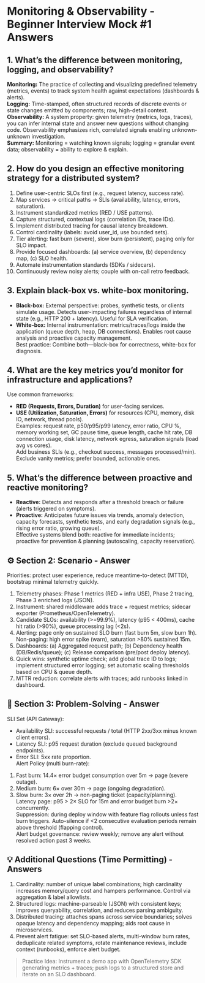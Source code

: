 # Monitoring & Observability - Beginner Interview Mock #1 Answers

## 1. What’s the difference between monitoring, logging, and observability?
**Monitoring:** The practice of collecting and visualizing predefined telemetry (metrics, events) to track system health against expectations (dashboards & alerts).  
**Logging:** Time-stamped, often structured records of discrete events or state changes emitted by components; raw, high-detail context.  
**Observability:** A system property: given telemetry (metrics, logs, traces), you can infer internal state and answer new questions without changing code. Observability emphasizes rich, correlated signals enabling unknown-unknown investigation.  
**Summary:** Monitoring = watching known signals; logging = granular event data; observability = ability to explore & explain.

## 2. How do you design an effective monitoring strategy for a distributed system?
1. Define user-centric SLOs first (e.g., request latency, success rate).  
2. Map services → critical paths → SLIs (availability, latency, errors, saturation).  
3. Instrument standardized metrics (RED / USE patterns).  
4. Capture structured, contextual logs (correlation IDs, trace IDs).  
5. Implement distributed tracing for causal latency breakdown.  
6. Control cardinality (labels: avoid user_id, use bounded sets).  
7. Tier alerting: fast burn (severe), slow burn (persistent), paging only for SLO impact.  
8. Provide focused dashboards: (a) service overview, (b) dependency map, (c) SLO health.  
9. Automate instrumentation standards (SDKs / sidecars).  
10. Continuously review noisy alerts; couple with on-call retro feedback.

## 3. Explain black-box vs. white-box monitoring.
- **Black-box:** External perspective: probes, synthetic tests, or clients simulate usage. Detects user-impacting failures regardless of internal state (e.g., HTTP 200 + latency). Useful for SLA verification.  
- **White-box:** Internal instrumentation: metrics/traces/logs inside the application (queue depth, heap, DB connections). Enables root cause analysis and proactive capacity management.  
Best practice: Combine both—black-box for correctness, white-box for diagnosis.

## 4. What are the key metrics you’d monitor for infrastructure and applications?
Use common frameworks:  
- **RED (Requests, Errors, Duration)** for user-facing services.  
- **USE (Utilization, Saturation, Errors)** for resources (CPU, memory, disk IO, network, thread pools).  
Examples: request rate, p50/p95/p99 latency, error ratio, CPU %, memory working set, GC pause time, queue length, cache hit rate, DB connection usage, disk latency, network egress, saturation signals (load avg vs cores).  
Add business SLIs (e.g., checkout success, messages processed/min).  
Exclude vanity metrics; prefer bounded, actionable ones.

## 5. What’s the difference between proactive and reactive monitoring?
- **Reactive:** Detects and responds after a threshold breach or failure (alerts triggered on symptoms).  
- **Proactive:** Anticipates future issues via trends, anomaly detection, capacity forecasts, synthetic tests, and early degradation signals (e.g., rising error ratio, growing queue).  
Effective systems blend both: reactive for immediate incidents; proactive for prevention & planning (autoscaling, capacity reservation).

## ⚙️ Section 2: Scenario - Answer
Priorities: protect user experience, reduce meantime-to-detect (MTTD), bootstrap minimal telemetry quickly.  
1. Telemetry phases: Phase 1 metrics (RED + infra USE), Phase 2 tracing, Phase 3 enriched logs (JSON).  
2. Instrument: shared middleware adds trace + request metrics; sidecar exporter (Prometheus/OpenTelemetry).  
3. Candidate SLOs: availability (>=99.9%), latency (p95 < 400ms), cache hit ratio (>90%), queue processing lag (<2s).  
4. Alerting: page only on sustained SLO burn (fast burn 5m, slow burn 1h). Non-paging: high error spike (warn), saturation >80% sustained 15m.  
5. Dashboards: (a) Aggregated request path; (b) Dependency health (DB/Redis/queue); (c) Release comparison (pre/post deploy latency).  
6. Quick wins: synthetic uptime check; add global trace ID to logs; implement structured error logging; set automatic scaling thresholds based on CPU & queue depth.  
7. MTTR reduction: correlate alerts with traces; add runbooks linked in dashboard.

## 🧩 Section 3: Problem-Solving - Answer
SLI Set (API Gateway):  
- Availability SLI: successful requests / total (HTTP 2xx/3xx minus known client errors).  
- Latency SLI: p95 request duration (exclude queued background endpoints).  
- Error SLI: 5xx rate proportion.  
Alert Policy (multi burn-rate):  
1. Fast burn: 14.4× error budget consumption over 5m → page (severe outage).  
2. Medium burn: 6× over 30m → page (ongoing degradation).  
3. Slow burn: 3× over 2h → non-paging ticket (capacity/planning).  
Latency page: p95 > 2× SLO for 15m and error budget burn >2× concurrently.  
Suppression: during deploy window with feature flag rollouts unless fast burn triggers. Auto-silence if <2 consecutive evaluation periods remain above threshold (flapping control).  
Alert budget governance: review weekly; remove any alert without resolved action past 3 weeks.

## 💡 Additional Questions (Time Permitting) - Answers
1. Cardinality: number of unique label combinations; high cardinality increases memory/query cost and hampers performance. Control via aggregation & label allowlists.  
2. Structured logs: machine-parseable (JSON) with consistent keys; improves queryability, correlation, and reduces parsing ambiguity.  
3. Distributed tracing: attaches spans across service boundaries; solves opaque latency and dependency mapping; aids root cause in microservices.  
4. Prevent alert fatigue: set SLO-based alerts, multi-window burn rates, deduplicate related symptoms, rotate maintenance reviews, include context (runbooks), enforce alert budget.

> Practice Idea: Instrument a demo app with OpenTelemetry SDK generating metrics + traces; push logs to a structured store and iterate on an SLO dashboard.
